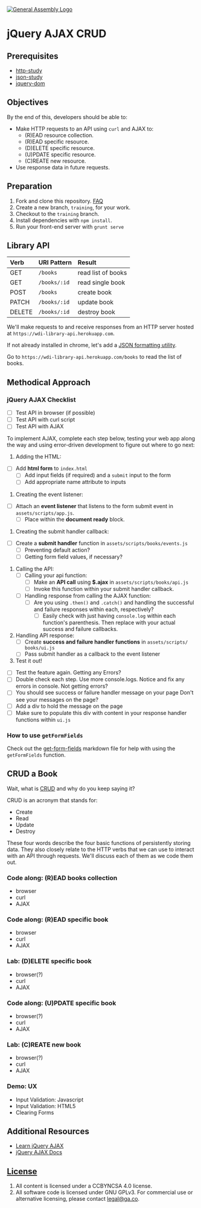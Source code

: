 [![General Assembly Logo](https://camo.githubusercontent.com/1a91b05b8f4d44b5bbfb83abac2b0996d8e26c92/687474703a2f2f692e696d6775722e636f6d2f6b6538555354712e706e67)](https://generalassemb.ly/education/web-development-immersive)

# jQuery AJAX CRUD

## Prerequisites

- [http-study](https://git.generalassemb.ly/ga-wdi-boston/http-study)
- [json-study](https://git.generalassemb.ly/ga-wdi-boston/json-study)
- [jquery-dom](https://git.generalassemb.ly/ga-wdi-boston/jquery-dom)

## Objectives

By the end of this, developers should be able to:

- Make HTTP requests to an API using `curl` and AJAX to:
  - (R)EAD resource collection.
  - (R)EAD specific resource.
  - (D)ELETE specific resource.
  - (U)PDATE specific resource.
  - (C)REATE new resource.
- Use response data in future requests.

## Preparation

1. Fork and clone this repository.
 [FAQ](https://git.generalassemb.ly/ga-wdi-boston/meta/wiki/ForkAndClone)
1. Create a new branch, `training`, for your work.
1. Checkout to the `training` branch.
1. Install dependencies with `npm install`.
1. Run your front-end server with `grunt serve`

## Library API

| Verb   | URI Pattern  | Result |
|:-------|:-------------|:------------------|
| GET    | `/books`     | read list of books|
| GET    | `/books/:id` | read single book  |
| POST   | `/books`     | create book       |
| PATCH  | `/books/:id` | update book       |
| DELETE | `/books/:id` | destroy book      |

We'll make requests to and receive responses from an HTTP server hosted at
`https://wdi-library-api.herokuapp.com`.

If not already installed in chrome, let's add a [JSON formatting utility](https://chrome.google.com/webstore/detail/json-formatter/bcjindcccaagfpapjjmafapmmgkkhgoa?hl=en).

Go to `https://wdi-library-api.herokuapp.com/books` to read the list of books.

## Methodical Approach

### jQuery AJAX Checklist

- [ ] Test API in browser (if possible)
- [ ] Test API with curl script
- [ ] Test API with AJAX

To implement AJAX, complete each step below, testing your web app along the way
and using error-driven development to figure out where to go next:

1. Adding the HTML:
  - [ ] Add **html form** to `index.html`
    - [ ] Add input fields (if required) and a `submit` input to the form
    - [ ] Add appropriate name attribute to inputs

1. Creating the event listener:

  - [ ] Attach an **event listener** that listens to the form submit event in `assets/scripts/app.js`.
     - [ ] Place within the **document ready** block.

1. Creating the submit handler callback:
  - [ ] Create a **submit handler** function in `assets/scripts/books/events.js`
     - [ ] Preventing default action?
     - [ ] Getting form field values, if necessary?

1. Calling the API:
     - [ ] Calling your api function:
          - [ ] Make an **API call** using **$.ajax** in `assets/scripts/books/api.js`
          - [ ] Invoke this function within your submit handler callback.
     - [ ] Handling response from calling the AJAX function:
         - [ ] Are you using `.then()` and `.catch()` and handling the successful and failure responses within each, respectively?
            - [ ] Easily check with just having `console.log` within each function's parenthesis. Then replace with your actual success and failure callbacks.

1. Handling API response:
     - [ ] Create **success and failure handler functions** in `assets/scripts/ books/ui.js`
     - [ ] Pass submit handler as a callback to the event listener

1. Test it out!
  - [ ] Test the feature again.
  Getting any Errors?
  - [ ] Double check each step.  Use more console.logs. Notice and fix any
    errors in console.
  Not getting errors?
  - [ ] You should see success or failure handler message on your page
  Don't see your messages on the page?
  - [ ] Add a div to hold the message on the page
  - [ ] Make sure to populate this div with content in your response handler
        functions within `ui.js`

### How to use `getFormFields`

Check out the [get-form-fields](get-form-fields.md) markdown file for help
with using the `getFormFields` function.

## CRUD a Book

Wait, what is
[CRUD](https://en.wikipedia.org/wiki/Create,_read,_update_and_delete)
and why do you keep saying it?

CRUD is an acronym that stands for:

- Create
- Read
- Update
- Destroy

These four words describe the four basic functions of persistently storing
data. They also closely relate to the HTTP verbs that we can use to interact
with an API through requests. We'll discuss each of them as we code them out.

### Code along: (R)EAD books collection

- browser
- curl
- AJAX

### Code along: (R)EAD specific book

- browser
- curl
- AJAX

### Lab: (D)ELETE specific book

- browser(?)
- curl
- AJAX

### Code along: (U)PDATE specific book

- browser(?)
- curl
- AJAX

### Lab: (C)REATE new book

- browser(?)
- curl
- AJAX

### Demo: UX

- Input Validation: Javascript
- Input Validation: HTML5
- Clearing Forms

## Additional Resources

- [Learn jQuery AJAX](https://learn.jquery.com/ajax/jquery-ajax-methods/)
- [jQuery AJAX Docs](http://api.jquery.com/jquery.ajax/)

## [License](LICENSE)

1. All content is licensed under a CC­BY­NC­SA 4.0 license.
1. All software code is licensed under GNU GPLv3. For commercial use or
   alternative licensing, please contact legal@ga.co.
